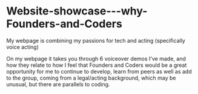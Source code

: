 # Website-showcase---why-Founders-and-Coders


My webpage is combining my passions for tech and acting (specifically voice acting)

On my webpage it takes you through 6 voiceover demos I've made, and how they relate to how I feel that Founders and Coders would be a great opportunity for me to continue to develop, learn from peers as well as add to the group, coming from a legal/acting background, which may be unusual, but there are parallels to coding.
